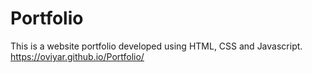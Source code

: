 # Portfolio
This is a website portfolio developed using HTML, CSS and Javascript.
https://oviyar.github.io/Portfolio/
